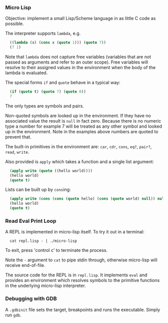### Micro Lisp

Objective: implement a small Lisp/Scheme language in as little C code as possible.

The interpreter supports `lambda`, e.g.

```lisp
  ((lambda (x) (cons x (quote 1))) (quote 7))
  (7 1)
```

Note that `lambda` does not capture free variables (variables that are not passed as arguments and refer to an outer scope). Free variables will resolve to their assigned values in the environment when the body of the lambda is evaluated.

The special forms `if` and `quote` behave in a typical way:

```lisp
  (if (quote t) (quote 7) (quote 0))
  7
```

The only types are symbols and pairs.

Non-quoted symbols are looked up in the environment. If they have no associated
value the result is `null` in fact zero. Because there is no numeric type a number for
example 7 will be treated as any other symbol and looked up in the environment.
Note in the examples above numbers are quoted to prevent that.

The built-in primitives in the environment are: `car`, `cdr`, `cons`, `eq?`,
`pair?`, `read`, `write`.

Also provided is `apply` which takes a function and a single list argument:

```lisp
  (apply write (quote ((hello world))))
  (hello world)
  (quote t)
```

Lists can be built up by `cons`ing:

```lisp
  (apply write (cons (cons (quote hello) (cons (quote world) null)) null))
  (hello world)
  (quote t)
```

### Read Eval Print Loop

A REPL is implemented in micro-lisp itself. To try it out in a terminal:

```
  cat repl.lisp - | ./micro-lisp
```

To exit, press 'control c' to terminate the process.

Note the `-` argument to `cat` to pipe stdin through, otherwise micro-lisp will receive end-of-file.

The source code for the REPL is in `repl.lisp`. It implements `eval` and provides an environment which resolves symbols to the primitive functions in the underlying micro-lisp interpreter.

### Debugging with GDB

A `.gdbinit` file sets the target, breakpoints and runs the executable. Simply run `gdb`.


